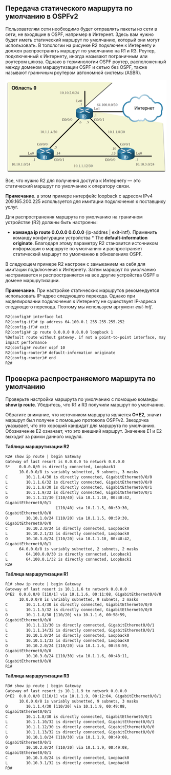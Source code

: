 <!-- 2.5.1 -->
## Передача статического маршрута по умолчанию в OSPFv2

Пользователям сети необходимо будет отправлять пакеты из сети в сети, не входящие в OSPF, например в Интернет. Здесь вам нужно будет иметь статический маршрут по умолчанию, который они могут использовать. В топологии на рисунке R2 подключен к Интернету и должен распространять маршрут по умолчанию на R1 и R3. Роутер, подключенный к Интернету, иногда называют пограничным или роутером шлюза. Однако в терминологии OSPF роутер, расположенный между доменом маршрутизации OSPF и сетью без OSPF, также называют граничным роутером автономной системы (ASBR).

![](./assets/2.5.1.png)
<!-- /courses/ensa-dl/ae8e6570-34fd-11eb-ba19-f1886492e0e4/aeb32b86-34fd-11eb-ba19-f1886492e0e4/assets/c5be1a42-1c46-11ea-af56-e368b99e9723.svg -->

<!--
стандартная топология сети OSPFv2, используемая в этом модуле, как описано в 2.1.1
-->

Все, что нужно R2 для получения доступа к Интернету — это статический маршрут по умолчанию к оператору связи.

**Примечание**. в этом примере интерфейс loopback с адресом IPv4 209.165.200.225 используется для имитации подключения к поставщику услуг.

Для распространения маршрута по умолчанию на граничном устройстве (R2) должны быть настроены:

* **команда ip route 0.0.0.0 0.0.0.0** {ip-addres | exit-intf}.
Применить команду конфигурации устройства * The **default-information originate**. Благодаря этому параметру R2 становится источником информации о маршруте по умолчанию и распространяет статический маршрут по умолчанию в обновлениях OSPF.

В следующем примере R2 настроен с замыканием на себя для имитации подключения к Интернету. Затем маршрут по умолчанию настраивается и распространяется на все другие устройства OSPF в домене маршрутизации.

**Примечание**. При настройке статических маршрутов рекомендуется использовать IP-адрес следующего перехода. Однако при моделировании подключения к Интернету не существует IP-адреса следующего перехода. Поэтому мы используем аргумент _exit-intf_.

```
R2(config)# interface lo1
R2(config-if)# ip address 64.100.0.1 255.255.255.252 
R2(config-if)# exit
R2(config)# ip route 0.0.0.0 0.0.0.0 loopback 1
%Default route without gateway, if not a point-to-point interface, may impact performance
R2(config)# router ospf 10
R2(config-router)# default-information originate
R2(config-router)# end
R2#
```

<!-- 2.5.2 -->
## Проверка распространяемого маршрута по умолчанию

Проверьте настройки маршрута по умолчанию с помощью команды **show ip route**. Убедитесь, что R1 и R3 получили маршрут по умолчанию.

Обратите внимание, что источником маршрута является **O\*E2**, значит маршрут был получен с помощью протокола OSPFv2. Звездочка указывает, что это хороший кандидат для маршрута по умолчанию. Обозначение E2 означает, что это внешний маршрут. Значение E1 и E2 выходит за рамки данного модуля.

**Таблица маршрутизации R2**

```
R2# show ip route | begin Gateway
Gateway of last resort is 0.0.0.0 to network 0.0.0.0
S*    0.0.0.0/0 is directly connected, Loopback1
      10.0.0.0/8 is variably subnetted, 9 subnets, 3 masks
C        10.1.1.4/30 is directly connected, GigabitEthernet0/0/0
L        10.1.1.6/32 is directly connected, GigabitEthernet0/0/0
C        10.1.1.8/30 is directly connected, GigabitEthernet0/0/1
L        10.1.1.9/32 is directly connected, GigabitEthernet0/0/1
O        10.1.1.12/30 [110/40] via 10.1.1.10, 00:48:42, GigabitEthernet0/0/1
                      [110/40] via 10.1.1.5, 00:59:30, GigabitEthernet0/0/0
O        10.10.1.0/24 [110/20] via 10.1.1.5, 00:59:30, GigabitEthernet0/0/0
C        10.10.2.0/24 is directly connected, Loopback0
L        10.10.2.1/32 is directly connected, Loopback0
O        10.10.3.0/24 [110/20] via 10.1.1.10, 00:48:42, GigabitEthernet0/0/1
      64.0.0.0/8 is variably subnetted, 2 subnets, 2 masks
C        64.100.0.0/30 is directly connected, Loopback1
L        64.100.0.1/32 is directly connected, Loopback1
R2#
```

**Таблица маршрутизации R1**

```
R1# show ip route | begin Gateway
Gateway of last resort is 10.1.1.6 to network 0.0.0.0
O*E2  0.0.0.0/0 [110/1] via 10.1.1.6, 00:11:08, GigabitEthernet0/0/0
      10.0.0.0/8 is variably subnetted, 9 subnets, 3 masks
C        10.1.1.4/30 is directly connected, GigabitEthernet0/0/0
L        10.1.1.5/32 is directly connected, GigabitEthernet0/0/0
O        10.1.1.8/30 [110/20] via 10.1.1.6, 00:58:59, GigabitEthernet0/0/0
C        10.1.1.12/30 is directly connected, GigabitEthernet0/0/1
L        10.1.1.14/32 is directly connected, GigabitEthernet0/0/1
C        10.10.1.0/24 is directly connected, Loopback0
L        10.10.1.1/32 is directly connected, Loopback0
O        10.10.2.0/24 [110/20] via 10.1.1.6, 00:58:59, GigabitEthernet0/0/0
O        10.10.3.0/24 [110/30] via 10.1.1.6, 00:48:11, GigabitEthernet0/0/0
R1#
```

**Таблица маршрутизации R3**

```
R3# show ip route | begin Gateway
Gateway of last resort is 10.1.1.9 to network 0.0.0.0
O*E2  0.0.0.0/0 [110/1] via 10.1.1.9, 00:12:04, GigabitEthernet0/0/1
      10.0.0.0/8 is variably subnetted, 9 subnets, 3 masks
O        10.1.1.4/30 [110/20] via 10.1.1.9, 00:49:08, GigabitEthernet0/0/1
C        10.1.1.8/30 is directly connected, GigabitEthernet0/0/1
L        10.1.1.10/32 is directly connected, GigabitEthernet0/0/1
C        10.1.1.12/30 is directly connected, GigabitEthernet0/0/0
L        10.1.1.13/32 is directly connected, GigabitEthernet0/0/0
O        10.10.1.0/24 [110/30] via 10.1.1.9, 00:49:08, GigabitEthernet0/0/1
O        10.10.2.0/24 [110/20] via 10.1.1.9, 00:49:08, GigabitEthernet0/0/1
C        10.10.3.0/24 is directly connected, Loopback0
L        10.10.3.1/32 is directly connected, Loopback0
R3#
```

